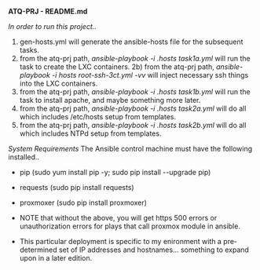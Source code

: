**ATQ-PRJ - README.md**

*In order to run this project..*

1) gen-hosts.yml will generate the ansible-hosts file for the subsequent tasks.
2) from the atq-prj path, *ansible-playbook -i .hosts task1a.yml* will run the task to create the LXC containers.
2b) from the atq-prj path, *ansible-playbook -i hosts root-ssh-3ct.yml -vv* will inject necessary ssh things into the LXC containers.
3) from the atq-prj path, *ansible-playbook -i .hosts task1b.yml* will run the task to install apache, and maybe something more later.
4) from the atq-prj path, *ansible-playbook -i .hosts task2a.yml* will do all which includes /etc/hosts setup from templates.
5) from the atq-prj path, *ansible-playbook -i .hosts task2b.yml* will do all which includes NTPd setup from templates.



*System Requirements*
The Ansible control machine must have the following installed..

* pip (sudo yum install pip -y; sudo pip install --upgrade pip)
* requests (sudo pip install requests)
* proxmoxer (sudo pip install proxmoxer)

* NOTE that without the above, you will get https 500 errors or unauthorization errors for plays that call proxmox module in ansible.

* This particular deployment is specific to my enironment with a pre-determined set of IP addresses and hostnames... something to expand upon in a later edition.
